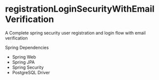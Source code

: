 # registrationLoginSecurityWithEmailVerification
A Complete spring security user registration and login flow with email verification

Spring Dependencies
- Spring Web
- Spring JPA
- Spring Security
- PostgreSQL Driver
